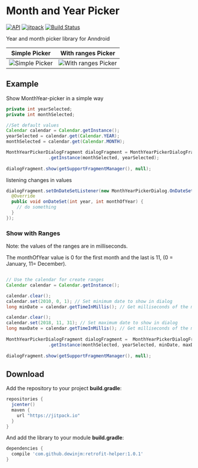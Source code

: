 # Month and Year Picker
[![API](https://img.shields.io/badge/API-14%2B-brightgreen.svg?style=flat)](https://android-arsenal.com/api?level=14)
[![jitpack](https://jitpack.io/v/dewinjm/monthyear-picker.svg)](https://jitpack.io/v/dewinjm/monthyear-picker.svg)
[![Build Status](https://api.travis-ci.org/dewinjm/monthyear-picker.svg?branch=master)](https://travis-ci.org/dewinjm/monthyear-picker)

Year and month picker library for Anndroid

Simple Picker | With ranges Picker
--- | ---
![Simple Picker](https://raw.github.com/dewinjm/monthyear-picker/develop/demo/src/main/res/drawable/img_01.png) | ![With ranges Picker](https://raw.github.com/dewinjm/monthyear-picker/develop/demo/src/main/res/drawable/img_02.png)

## Example
Show MonthYear-picker in a simple way

``` java
private int yearSelected;
private int monthSelected;

//Set default values
Calendar calendar = Calendar.getInstance();
yearSelected = calendar.get(Calendar.YEAR);
monthSelected = calendar.get(Calendar.MONTH);

MonthYearPickerDialogFragment dialogFragment = MonthYearPickerDialogFragment
                .getInstance(monthSelected, yearSelected);
                
dialogFragment.show(getSupportFragmentManager(), null);
```

listening changes in values

``` java
dialogFragment.setOnDateSetListener(new MonthYearPickerDialog.OnDateSetListener() {
  @Override
  public void onDateSet(int year, int monthOfYear) {
    // do something
  }
});

```
### Show with Ranges
Note: the values of the ranges are in milliseconds.

The monthOfYear value is 0 for the first month and the last is 11, (0 = January, 11= December).

```java

// Use the calendar for create ranges
Calendar calendar = Calendar.getInstance();

calendar.clear();
calendar.set(2010, 0, 1); // Set minimum date to show in dialog
long minDate = calendar.getTimeInMillis(); // Get milliseconds of the modified date

calendar.clear();
calendar.set(2018, 11, 31); // Set maximum date to show in dialog
long maxDate = calendar.getTimeInMillis(); // Get milliseconds of the modified date
        
MonthYearPickerDialogFragment dialogFragment =  MonthYearPickerDialogFragment
                .getInstance(monthSelected, yearSelected, minDate, maxDate);
                
dialogFragment.show(getSupportFragmentManager(), null);
```


## Download
Add the repository to your project **build.gradle**:
``` gradle
repositories {
  jcenter()
  maven {
    url "https://jitpack.io"
  }
}
```
And add the library to your module **build.gradle**:
``` gradle
dependencies {
  compile 'com.github.dewinjm:retrofit-helper:1.0.1'
}
```
